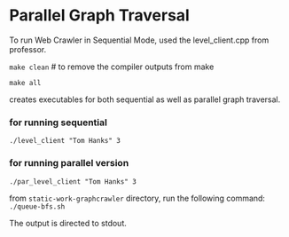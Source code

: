 # Parallel Graph Traversal

To run Web Crawler in Sequential Mode, used the level_client.cpp from professor.

`make clean`    # to remove the compiler outputs from make 

`make all`

creates executables for both sequential as well as parallel graph traversal.

### for running sequential
`./level_client "Tom Hanks" 3`

### for running parallel version
`./par_level_client "Tom Hanks" 3`

from `static-work-graphcrawler` directory, run the following command:
`./queue-bfs.sh`

The output is directed to stdout.
